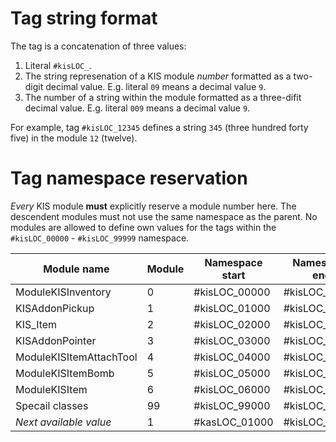 # Tag string format

The tag is a concatenation of three values:
1. Literal `#kisLOC_`.
2. The string represenation of a KIS module _number_ formatted as a two-digit decimal value. E.g. literal
   `09` means a decimal value `9`.
3. The number of a string within the module formatted as a three-difit decimal value. E.g. literal `009`
   means a decimal value `9`.

For example, tag `#kisLOC_12345` defines a string `345` (three hundred forty five) in the module `12` (twelve).

# Tag namespace reservation

_Every_ KIS module **must** explicitly reserve a module number here. The descendent modules must
not use the same namespace as the parent. No modules are allowed to define own values for the tags within the
`#kisLOC_00000` - `#kisLOC_99999` namespace.

| Module name             | Module | Namespace start | Namespace end |
| ----------------------- | ------ | --------------- | ------------- |
| ModuleKISInventory      | 0      | #kisLOC_00000   | #kisLOC_00999 |
| KISAddonPickup          | 1      | #kisLOC_01000   | #kisLOC_01999 |
| KIS_Item                | 2      | #kisLOC_02000   | #kisLOC_02999 |
| KISAddonPointer         | 3      | #kisLOC_03000   | #kisLOC_03999 |
| ModuleKISItemAttachTool | 4      | #kisLOC_04000   | #kisLOC_04999 |
| ModuleKISItemBomb       | 5      | #kisLOC_05000   | #kisLOC_05999 |
| ModuleKISItem           | 6      | #kisLOC_06000   | #kisLOC_06999 |
| Specail classes         | 99     | #kisLOC_99000   | #kisLOC_99999 |
| _Next available value_  | 1      | #kasLOC_01000   | #kisLOC_01999 |

